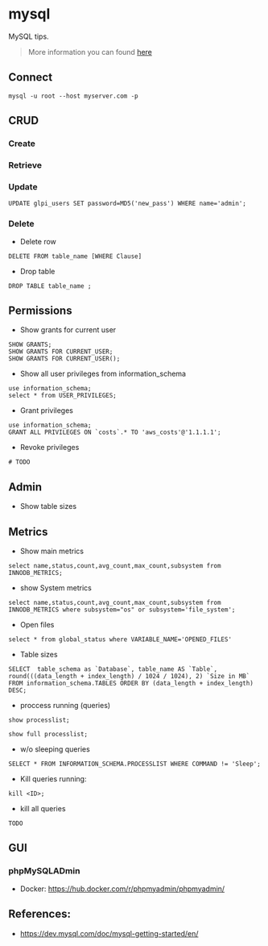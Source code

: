 # mysql

MySQL tips.

> More information you can found [here](https://www.tutorialspoint.com/mysql/mysql-drop-tables.htm)

## Connect

`mysql -u root --host myserver.com -p`

## CRUD

### Create

### Retrieve

### Update

```mysql
UPDATE glpi_users SET password=MD5('new_pass') WHERE name='admin';
```

### Delete

* Delete row

```mysql
DELETE FROM table_name [WHERE Clause]
```

* Drop table

```mysql
DROP TABLE table_name ;
```

## Permissions

* Show grants for current user

```mysql
SHOW GRANTS;
SHOW GRANTS FOR CURRENT_USER;
SHOW GRANTS FOR CURRENT_USER();
```

* Show all user privileges from information_schema


```mysql
use information_schema;
select * from USER_PRIVILEGES;
```

* Grant privileges

```mysql
use information_schema;
GRANT ALL PRIVILEGES ON `costs`.* TO 'aws_costs'@'1.1.1.1';
```

* Revoke privileges

```mysql
# TODO
```

## Admin

* Show table sizes

## Metrics

* Show main metrics

```mysql
select name,status,count,avg_count,max_count,subsystem from INNODB_METRICS;
```

* show System metrics

```mysql
select name,status,count,avg_count,max_count,subsystem from INNODB_METRICS where subsystem="os" or subsystem='file_system';
```

* Open files


```mysql
select * from global_status where VARIABLE_NAME='OPENED_FILES'
```

* Table sizes

```mysql
SELECT  table_schema as `Database`, table_name AS `Table`, round(((data_length + index_length) / 1024 / 1024), 2) `Size in MB` FROM information_schema.TABLES ORDER BY (data_length + index_length) DESC;
```

* proccess running (queries)

```mysql
show processlist;
```

```mysql
show full processlist;
```

* w/o sleeping queries

```mysql
SELECT * FROM INFORMATION_SCHEMA.PROCESSLIST WHERE COMMAND != 'Sleep';
```

* Kill queries running:

```mysql
kill <ID>;
```

* kill all queries

```
TODO
```


## GUI

### phpMySQLADmin

- Docker: https://hub.docker.com/r/phpmyadmin/phpmyadmin/

## References:

- https://dev.mysql.com/doc/mysql-getting-started/en/
